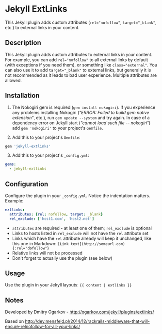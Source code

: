 # Jekyll ExtLinks
This Jekyll plugin adds custom attributes (`rel="nofollow"`, `target="_blank"`, etc.) to external links in your content.

## Description
This Jekyll plugin adds custom attributes to external links in your content. For example, you can add `rel="nofollow"` to all external links by default (with exceptions if you need them), or something like `class="external"`. You can also use it to add `target="_blank"` to external links, but generally it is not recommended as it leads to bad user experience. Multiple attributes are allowed.

## Installation
1. The Nokogiri gem is required (`gem install nokogiri`). If you experience any problems installing Nokogiri (*"ERROR: Failed to build gem native extension"*, etc.), run `gem update --system` and try again. In case of a dependency error on Jekyll start (*"cannot load such file -- nokogiri"*) add `gem 'nokogiri'` to your project's `Gemfile`.

2. Add this to your project's `Gemfile`:
  ```ruby
  gem 'jekyll-extlinks'
  ```

3. Add this to your project's `_config.yml`:
  ```yml
  gems:
    - jekyll-extlinks
  ```

## Configuration
Configure the plugin in your `_config.yml`. Notice the indentation matters. Example:

```yml
extlinks:
  attributes: {rel: nofollow, target: _blank}
  rel_exclude: ['host1.com', 'host2.net']
```

* `attributes` are required - at least one of them; `rel_exclude` is optional
* Links to hosts listed in `rel_exclude` will not have the `rel` attribute set
* Links which have the `rel` attribute already will keep it unchanged, like this one in Markdown: `[Link text](http://someurl.com){:rel="dofollow"}`
* Relative links will not be processed
* Don't forget to actually use the plugin (see below)

## Usage
Use the plugin in your Jekyll layouts: `{{ content | extlinks }}`

## Notes
Developed by Dmitry Ogarkov - http://ogarkov.com/jekyll/plugins/extlinks/

Based on http://dev.mensfeld.pl/2014/12/rackrails-middleware-that-will-ensure-relnofollow-for-all-your-links/
